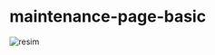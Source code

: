 # maintenance-page-basic



![resim](https://github.com/enesyusufkokcu/maintenance-page-basic/assets/119261456/cb54cdd6-34a2-4f54-b9e2-000d749c99c1)
